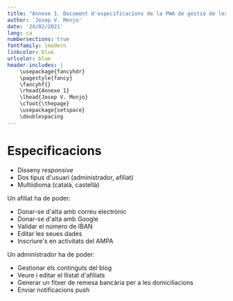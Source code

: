 ```yaml
---
title: "Annexe 1. Document d'especificacions de la PWA de gestió de les AMPA"
author: 'Josep V. Monjo'
date: '24/02/2021'
lang: ca
numbersections: true
fontfamily: lmodern
linkcolor: blue
urlcolor: blue
header-includes: |
    \usepackage{fancyhdr}
    \pagestyle{fancy}
    \fancyhf{}
    \rhead{Annexe 1}
    \lhead{Josep V. Monjo}
    \cfoot{\thepage}
    \usepackage{setspace}
    \doublespacing
---
```


# Especificacions

- Disseny _responsive_
- Dos tipus d'usuari (administrador, afiliat)
- Multiidioma (català, castellà)

Un afiliat ha de poder:

- Donar-se d'alta amb correu electrònic
- Donar-se d'alta amb Google
- Validar el número de IBAN
- Editar les seues dades
- Inscriure's en activitats del AMPA

Un administrador ha de poder:

- Gestionar els continguts del blog
- Veure i editar el llistat d'afiliats
- Generar un fitxer de remesa bancària per a les domiciliacions
- Enviar notificacions push
